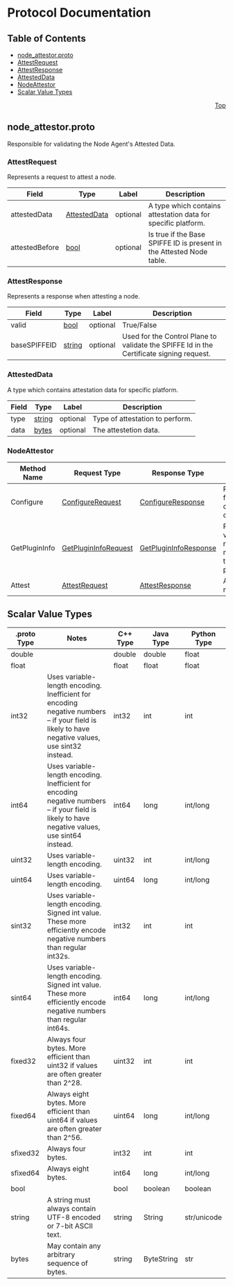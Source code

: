 # Protocol Documentation
<a name="top"/>

## Table of Contents
* [node_attestor.proto](#node_attestor.proto)
* [AttestRequest](#proto.AttestRequest)
* [AttestResponse](#proto.AttestResponse)
* [AttestedData](#proto.AttestedData)
* [NodeAttestor](#proto.NodeAttestor)
* [Scalar Value Types](#scalar-value-types)

<a name="node_attestor.proto"/>
<p align="right"><a href="#top">Top</a></p>

## node_attestor.proto

Responsible for validating the Node Agent's Attested Data.

<a name="proto.AttestRequest"/>

### AttestRequest

Represents a request to attest a node.

| Field | Type | Label | Description |
| ----- | ---- | ----- | ----------- |
| attestedData | [AttestedData](#proto.AttestedData) | optional | A type which contains attestation data for specific platform. |
| attestedBefore | [bool](#bool) | optional | Is true if the Base SPIFFE ID is present in the Attested Node table. |


<a name="proto.AttestResponse"/>

### AttestResponse

Represents a response when attesting a node.

| Field | Type | Label | Description |
| ----- | ---- | ----- | ----------- |
| valid | [bool](#bool) | optional | True/False |
| baseSPIFFEID | [string](#string) | optional | Used for the Control Plane to validate the SPIFFE Id in the Certificate signing request. |


<a name="proto.AttestedData"/>

### AttestedData

A type which contains attestation data for specific platform.

| Field | Type | Label | Description |
| ----- | ---- | ----- | ----------- |
| type | [string](#string) | optional | Type of attestation to perform. |
| data | [bytes](#bytes) | optional | The attestetion data. |

<a name="proto.NodeAttestor"/>

### NodeAttestor

| Method Name | Request Type | Response Type | Description |
| ----------- | ------------ | ------------- | ------------|
| Configure | [ConfigureRequest](#proto.ConfigureRequest) | [ConfigureResponse](#proto.ConfigureResponse) | Responsible for configuration of the plugin. |
| GetPluginInfo | [GetPluginInfoRequest](#proto.GetPluginInfoRequest) | [GetPluginInfoResponse](#proto.GetPluginInfoResponse) | Returns the  version and related metadata of the installed plugin. |
| Attest | [AttestRequest](#proto.AttestRequest) | [AttestResponse](#proto.AttestResponse) | Attesta a node. |

<a name="scalar-value-types"/>

## Scalar Value Types

| .proto Type | Notes | C++ Type | Java Type | Python Type |
| ----------- | ----- | -------- | --------- | ----------- |
| <a name="double"/> double |  | double | double | float |
| <a name="float"/> float |  | float | float | float |
| <a name="int32"/> int32 | Uses variable-length encoding. Inefficient for encoding negative numbers – if your field is likely to have negative values, use sint32 instead. | int32 | int | int |
| <a name="int64"/> int64 | Uses variable-length encoding. Inefficient for encoding negative numbers – if your field is likely to have negative values, use sint64 instead. | int64 | long | int/long |
| <a name="uint32"/> uint32 | Uses variable-length encoding. | uint32 | int | int/long |
| <a name="uint64"/> uint64 | Uses variable-length encoding. | uint64 | long | int/long |
| <a name="sint32"/> sint32 | Uses variable-length encoding. Signed int value. These more efficiently encode negative numbers than regular int32s. | int32 | int | int |
| <a name="sint64"/> sint64 | Uses variable-length encoding. Signed int value. These more efficiently encode negative numbers than regular int64s. | int64 | long | int/long |
| <a name="fixed32"/> fixed32 | Always four bytes. More efficient than uint32 if values are often greater than 2^28. | uint32 | int | int |
| <a name="fixed64"/> fixed64 | Always eight bytes. More efficient than uint64 if values are often greater than 2^56. | uint64 | long | int/long |
| <a name="sfixed32"/> sfixed32 | Always four bytes. | int32 | int | int |
| <a name="sfixed64"/> sfixed64 | Always eight bytes. | int64 | long | int/long |
| <a name="bool"/> bool |  | bool | boolean | boolean |
| <a name="string"/> string | A string must always contain UTF-8 encoded or 7-bit ASCII text. | string | String | str/unicode |
| <a name="bytes"/> bytes | May contain any arbitrary sequence of bytes. | string | ByteString | str |
